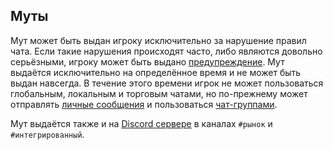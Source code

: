 ## Муты
Мут может быть выдан игроку исключительно за нарушение правил чата. Если такие нарушения происходят часто, либо являются довольно серьёзными, игроку может быть выдано [предупреждение](info.php?page=warnings). Мут выдаётся исключительно на определённое время и не может быть выдан навсегда. В течение этого времени игрок не может пользоваться глобальным, локальным и торговым чатами, но по-прежнему может отправлять [личные сообщения](info.php?page=private-messages) и пользоваться [чат-группами](info.php?page=chat-groups).

Мут выдаётся также и на [Discord сервере](%discord_server%) в каналах `#рынок` и `#интегрированный`.